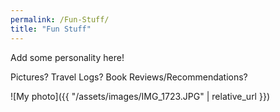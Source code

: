 ```yaml
---
permalink: /Fun-Stuff/
title: "Fun Stuff"
---
```


Add some personality here! 

Pictures? Travel Logs? Book Reviews/Recommendations?

![My photo]({{ "/assets/images/IMG_1723.JPG" | relative_url }})
